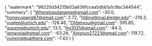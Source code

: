 {
    "watermark": "98220d34215b03a636fccea5dbb1a1c9bc344544", 
    "summary": {
        "Wheretoputaname@gmail.com": -30.0, 
        "hongyuwang87@gmail.com": 2.72, 
        "Hding@macalester.edu": -218.3, 
        "yuelee@umich.edu": -128.46, 
        "Chbeiyou@gmail.com": 395.85, 
        "guoxing@umich.edu": 13.5, 
        "lhx1031@gmail.com": -84.3, 
        "iamanxia@gmail.com": -63.28, 
        "Xingyun27221@gmail.com": 119.72, 
        "yunxing@upthere.com": -7.43
    }
}